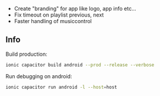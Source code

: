 - Create "branding" for app like logo, app info etc...
- Fix timeout on playlist previous, next
- Faster handling of musiccontrol

## Info

Build production:

```bash
ionic capacitor build android --prod --release --verbose
```

Run debugging on android:

```bash
ionic capacitor run android -l --host=host
```
